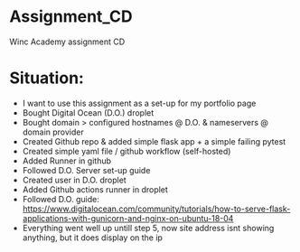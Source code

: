 # Assignment_CD
Winc Academy assignment CD

# Situation:
- I want to use this assignment as a set-up for my portfolio page
- Bought Digital Ocean (D.O.) droplet
- Bought domain > configured hostnames @ D.O. & nameservers @ domain provider
- Created Github repo & added simple flask app + a simple failing pytest
- Created simple yaml file / github workflow (self-hosted)
- Added Runner in github
- Followed D.O. Server set-up guide
- Created user in D.O. droplet
- Added Github actions runner in droplet
- Followed D.O. guide: https://www.digitalocean.com/community/tutorials/how-to-serve-flask-applications-with-gunicorn-and-nginx-on-ubuntu-18-04
- Everything went well up untill step 5, now site address isnt showing anything, but it does display on the ip